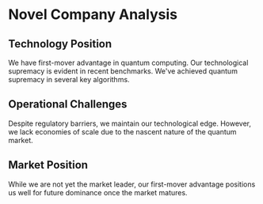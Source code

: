 # Novel Company Analysis

## Technology Position
We have first-mover advantage in quantum computing. Our technological supremacy 
is evident in recent benchmarks. We've achieved quantum supremacy in several 
key algorithms.

## Operational Challenges
Despite regulatory barriers, we maintain our technological edge. However, we 
lack economies of scale due to the nascent nature of the quantum market.

## Market Position
While we are not yet the market leader, our first-mover advantage positions 
us well for future dominance once the market matures.
